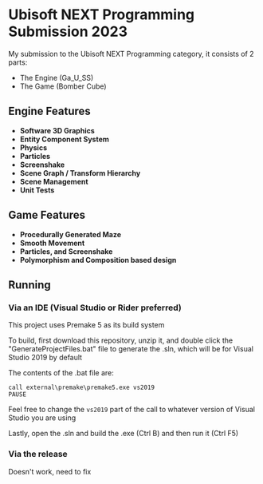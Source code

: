 # Ubisoft NEXT Programming Submission 2023

My submission to the Ubisoft NEXT Programming category, it consists of 2 parts:

- The Engine (Ga_U_SS)
- The Game (Bomber Cube)

## Engine Features

- **Software 3D Graphics**
- **Entity Component System**
- **Physics**
- **Particles**
- **Screenshake**
- **Scene Graph / Transform Hierarchy**
- **Scene Management**
- **Unit Tests**

## Game Features

- **Procedurally Generated Maze**
- **Smooth Movement**
- **Particles, and Screenshake**
- **Polymorphism and Composition based design**

## Running

### Via an IDE (Visual Studio or Rider preferred)

This project uses Premake 5 as its build system

To build, first download this repository, unzip it, and double click the "GenerateProjectFiles.bat" file to 
generate the .sln, which will be for Visual Studio 2019 by default

The contents of the .bat file are:
```
call external\premake\premake5.exe vs2019
PAUSE
```

Feel free to change the ```vs2019``` part of the call to whatever version of Visual 
Studio you are using

Lastly, open the .sln and build the .exe (Ctrl B) and then run it (Ctrl F5)

### Via the release

Doesn't work, need to fix
